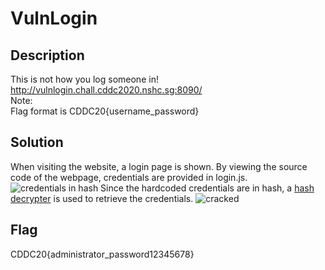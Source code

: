 # VulnLogin

## Description 

This is not how you log someone in! <br> 
http://vulnlogin.chall.cddc2020.nshc.sg:8090/ <br>
Note: <br> 
Flag format is CDDC20{username_password}

## Solution 

When visiting the website, a login page is shown. By viewing the source code of the webpage, credentials are provided in login.js. 
![credentials in hash]()
Since the hardcoded credentials are in hash, a [hash decrypter](https://hashes.com/en/decrypt/hash) is used to retrieve the credentials. 
![cracked]()

## Flag

CDDC20{administrator_password12345678}
